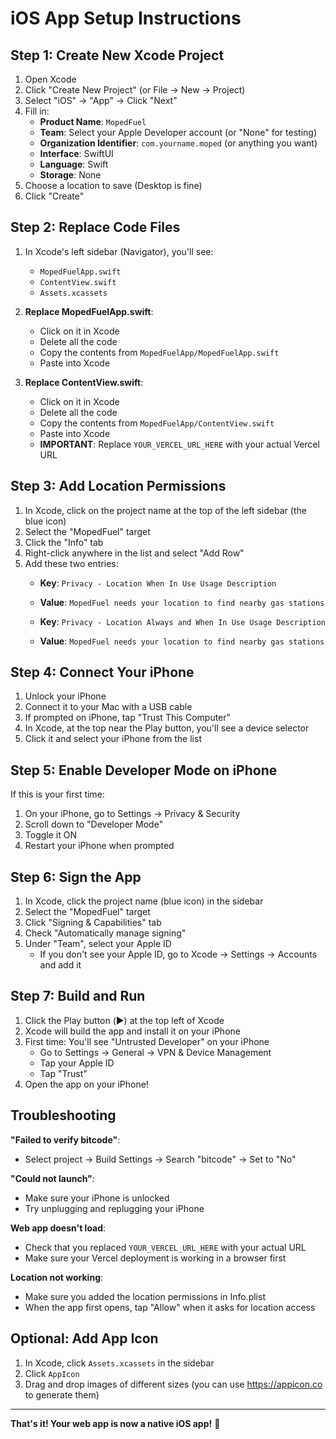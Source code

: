 # iOS App Setup Instructions

## Step 1: Create New Xcode Project

1. Open Xcode
2. Click "Create New Project" (or File → New → Project)
3. Select "iOS" → "App" → Click "Next"
4. Fill in:
   - **Product Name**: `MopedFuel`
   - **Team**: Select your Apple Developer account (or "None" for testing)
   - **Organization Identifier**: `com.yourname.moped` (or anything you want)
   - **Interface**: SwiftUI
   - **Language**: Swift
   - **Storage**: None
5. Choose a location to save (Desktop is fine)
6. Click "Create"

## Step 2: Replace Code Files

1. In Xcode's left sidebar (Navigator), you'll see:
   - `MopedFuelApp.swift`
   - `ContentView.swift`
   - `Assets.xcassets`

2. **Replace MopedFuelApp.swift**:
   - Click on it in Xcode
   - Delete all the code
   - Copy the contents from `MopedFuelApp/MopedFuelApp.swift`
   - Paste into Xcode

3. **Replace ContentView.swift**:
   - Click on it in Xcode
   - Delete all the code
   - Copy the contents from `MopedFuelApp/ContentView.swift`
   - Paste into Xcode
   - **IMPORTANT**: Replace `YOUR_VERCEL_URL_HERE` with your actual Vercel URL

## Step 3: Add Location Permissions

1. In Xcode, click on the project name at the top of the left sidebar (the blue icon)
2. Select the "MopedFuel" target
3. Click the "Info" tab
4. Right-click anywhere in the list and select "Add Row"
5. Add these two entries:
   - **Key**: `Privacy - Location When In Use Usage Description`
   - **Value**: `MopedFuel needs your location to find nearby gas stations`

   - **Key**: `Privacy - Location Always and When In Use Usage Description`
   - **Value**: `MopedFuel needs your location to find nearby gas stations`

## Step 4: Connect Your iPhone

1. Unlock your iPhone
2. Connect it to your Mac with a USB cable
3. If prompted on iPhone, tap "Trust This Computer"
4. In Xcode, at the top near the Play button, you'll see a device selector
5. Click it and select your iPhone from the list

## Step 5: Enable Developer Mode on iPhone

If this is your first time:
1. On your iPhone, go to Settings → Privacy & Security
2. Scroll down to "Developer Mode"
3. Toggle it ON
4. Restart your iPhone when prompted

## Step 6: Sign the App

1. In Xcode, click the project name (blue icon) in the sidebar
2. Select the "MopedFuel" target
3. Click "Signing & Capabilities" tab
4. Check "Automatically manage signing"
5. Under "Team", select your Apple ID
   - If you don't see your Apple ID, go to Xcode → Settings → Accounts and add it

## Step 7: Build and Run

1. Click the Play button (▶️) at the top left of Xcode
2. Xcode will build the app and install it on your iPhone
3. First time: You'll see "Untrusted Developer" on your iPhone
   - Go to Settings → General → VPN & Device Management
   - Tap your Apple ID
   - Tap "Trust"
4. Open the app on your iPhone!

## Troubleshooting

**"Failed to verify bitcode"**:
- Select project → Build Settings → Search "bitcode" → Set to "No"

**"Could not launch"**:
- Make sure your iPhone is unlocked
- Try unplugging and replugging your iPhone

**Web app doesn't load**:
- Check that you replaced `YOUR_VERCEL_URL_HERE` with your actual URL
- Make sure your Vercel deployment is working in a browser first

**Location not working**:
- Make sure you added the location permissions in Info.plist
- When the app first opens, tap "Allow" when it asks for location access

## Optional: Add App Icon

1. In Xcode, click `Assets.xcassets` in the sidebar
2. Click `AppIcon`
3. Drag and drop images of different sizes (you can use https://appicon.co to generate them)

---

**That's it! Your web app is now a native iOS app!** 🎉
